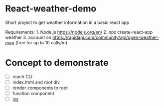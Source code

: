 # React-weather-demo

Short project to get weather information in a basic react app

Requirements: 
    1. Node.js  https://nodejs.org/en/
    2. npx create-react-app weather
    3. account on https://rapidapi.com/community/api/open-weather-map (free for up to 10 calls/m)
    
# Concept to demonstrate

- [ ] reach CLI
- [ ] index.html and root div
- [ ] render components to root
- [ ] function component
- [ ] [jsx](https://reactjs.org/docs/introducing-jsx.html)
